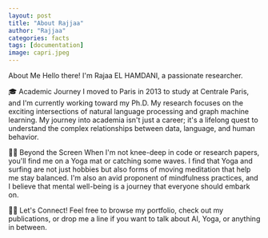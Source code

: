 ```yaml
---
layout: post
title: "About Rajjaa"
author: "Rajjaa"
categories: facts
tags: [documentation]
image: capri.jpeg
---
```


About Me
Hello there! I'm Rajaa EL HAMDANI, a passionate researcher.

🎓 Academic Journey
I moved to Paris in 2013 to study at Centrale Paris, and I'm currently working toward my Ph.D. My research focuses on the exciting intersections of natural language processing and graph machine learning. My journey into academia isn't just a career; it's a lifelong quest to understand the complex relationships between data, language, and human behavior.

🧘‍♀️ Beyond the Screen
When I'm not knee-deep in code or research papers, you'll find me on a Yoga mat or catching some waves. I find that Yoga and surfing are not just hobbies but also forms of moving meditation that help me stay balanced. I'm also an avid proponent of mindfulness practices, and I believe that mental well-being is a journey that everyone should embark on.

👩‍💻 Let's Connect!
Feel free to browse my portfolio, check out my publications, or drop me a line if you want to talk about AI, Yoga, or anything in between.
